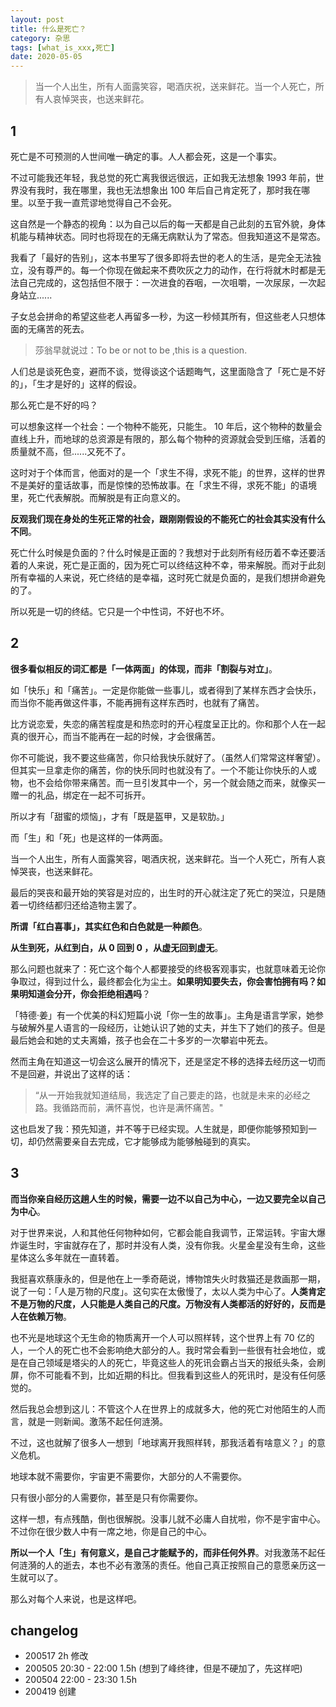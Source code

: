 ```yaml
---
layout: post
title: 什么是死亡？
category: 杂思
tags: [what_is_xxx,死亡]
date: 2020-05-05
---
```


> 当一个人出生，所有人面露笑容，喝酒庆祝，送来鲜花。当一个人死亡，所有人哀悼哭丧，也送来鲜花。

## 1
死亡是不可预测的人世间唯一确定的事。人人都会死，这是一个事实。

不过可能我还年轻，我总觉的死亡离我很远很远，正如我无法想象 1993 年前，世界没有我时，我在哪里，我也无法想象出 100 年后自己肯定死了，那时我在哪里。以至于我一直荒谬地觉得自己不会死。

这自然是一个静态的视角：以为自己以后的每一天都是自己此刻的五官外貌，身体机能与精神状态。同时也将现在的无痛无病默认为了常态。但我知道这不是常态。

我看了「最好的告别」，这本书里写了很多即将去世的老人的生活，是完全无法独立，没有尊严的。每一个你现在做起来不费吹灰之力的动作，在行将就木时都是无法自己完成的，这包括但不限于：一次进食的吞咽，一次咀嚼，一次尿尿，一次起身站立......

子女总会拼命的希望这些老人再留多一秒，为这一秒倾其所有，但这些老人只想体面的无痛苦的死去。

> 莎翁早就说过：To be or not to be ,this is a question.

人们总是谈死色变，避而不谈，觉得谈这个话题晦气，这里面隐含了「死亡是不好的」，「生才是好的」这样的假设。

那么死亡是不好的吗？

可以想象这样一个社会：一个物种不能死，只能生。 10 年后，这个物种的数量会直线上升，而地球的总资源是有限的，那么每个物种的资源就会受到压缩，活着的质量就不高，但......又死不了。

这时对于个体而言，他面对的是一个「求生不得，求死不能」的世界，这样的世界不是美好的童话故事，而是惊悚的恐怖故事。在「求生不得，求死不能」的语境里，死亡代表解脱。而解脱是有正向意义的。

**反观我们现在身处的生死正常的社会，跟刚刚假设的不能死亡的社会其实没有什么不同**。

死亡什么时候是负面的？什么时候是正面的？我想对于此刻所有经历着不幸还要活着的人来说，死亡是正面的，因为死亡可以终结这种不幸，带来解脱。而对于此刻所有幸福的人来说，死亡终结的是幸福，这时死亡就是负面的，是我们想拼命避免的了。

所以死是一切的终结。它只是一个中性词，不好也不坏。


## 2

**很多看似相反的词汇都是「一体两面」的体现，而非「割裂与对立」**。

如「快乐」和「痛苦」。一定是你能做一些事儿，或者得到了某样东西才会快乐，而当你不能再做这件事，不能再拥有这样东西时，也就有了痛苦。

比方说恋爱，失恋的痛苦程度是和热恋时的开心程度呈正比的。你和那个人在一起真的很开心，而当不能再在一起的时候，才会很痛苦。

你不可能说，我不要这些痛苦，你只给我快乐就好了。（虽然人们常常这样奢望）。但其实一旦拿走你的痛苦，你的快乐同时也就没有了。一个不能让你快乐的人或物，也不会给你带来痛苦。而一旦引发其中一个，另一个就会随之而来，就像买一赠一的礼品，绑定在一起不可拆开。

所以才有「甜蜜的烦恼」，才有「既是盔甲，又是软肋。」

而「生」和「死」也是这样的一体两面。

当一个人出生，所有人面露笑容，喝酒庆祝，送来鲜花。当一个人死亡，所有人哀悼哭丧，也送来鲜花。

最后的哭丧和最开始的笑容是对应的，出生时的开心就注定了死亡的哭泣，只是随着一切终结都归还给造物主罢了。

**所谓「红白喜事」，其实红色和白色就是一种颜色**。

**从生到死，从红到白，从 0 回到 0 ，从虚无回到虚无**。

那么问题也就来了：死亡这个每个人都要接受的终极客观事实，也就意味着无论你争取过，得到过什么，最终都会化为尘土。**如果明知要失去，你会害怕拥有吗？如果明知道会分开，你会拒绝相遇吗**？

「特德·姜」有一个优美的科幻短篇小说「你一生的故事」。主角是语言学家，她参与破解外星人语言的一段经历，让她认识了她的丈夫，并生下了她们的孩子。但是最后她会和她的丈夫离婚，孩子也会在二十多岁的一次攀岩中死去。

然而主角在知道这一切会这么展开的情况下，还是坚定不移的选择去经历这一切而不是回避，并说出了这样的话：

> “从一开始我就知道结局，我选定了自己要走的路，也就是未来的必经之路。我循路而前，满怀喜悦，也许是满怀痛苦。"

这也启发了我：预先知道，并不等于已经实现。人生就是，即便你能够预知到一切，却仍然需要亲自去完成，它才能够成为能够触碰到的真实。

## 3

**而当你亲自经历这趟人生的时候，需要一边不以自己为中心，一边又要完全以自己为中心**。

对于世界来说，人和其他任何物种如何，它都会能自我调节，正常运转。宇宙大爆炸诞生时，宇宙就存在了，那时并没有人类，没有你我。火星金星没有生命，这些星体这么多年就在一直转着。

我挺喜欢蔡康永的，但是他在上一季奇葩说，博物馆失火时救猫还是救画那一期，说了一句：「人是万物的尺度」。这句实在太傲慢了，太以人类为中心了。**人类肯定不是万物的尺度，人只能是人类自己的尺度。万物没有人类都活的好好的，反而是人在依赖万物**。

也不光是地球这个无生命的物质离开一个人可以照样转，这个世界上有 70 亿的人，一个人的死亡也不会影响绝大部分的人。我时常会看到一些很有社会地位，或是在自己领域是塔尖的人的死亡，毕竟这些人的死讯会霸占当天的报纸头条，会刷屏，你不可能看不到，比如近期的科比。但我看到这些人的死讯时，是没有任何感觉的。

然后我总会想到这儿：不管这个人在世界上的成就多大，他的死亡对他陌生的人而言，就是一则新闻。激荡不起任何涟漪。

不过，这也就解了很多人一想到「地球离开我照样转，那我活着有啥意义？」的意义危机。

地球本就不需要你，宇宙更不需要你，大部分的人不需要你。

只有很小部分的人需要你，甚至是只有你需要你。

这样一想，有点残酷，倒也很解脱。没事儿就不必庸人自扰啦，你不是宇宙中心。不过你在很少数人中有一席之地，你是自己的中心。

**所以一个人「生」有何意义，是自己才能赋予的，而非任何外界**。对我激荡不起任何涟漪的人的逝去，本也不必有激荡的责任。他自己真正按照自己的意愿亲历这一生就可以了。

那么对每个人来说，也是这样吧。

## changelog
- 200517 2h 修改
- 200505 20:30 -  22:00 1.5h (想到了峰终律，但是不硬加了，先这样吧)
- 200504 22:00 - 23:30 1.5h
- 200419 创建
